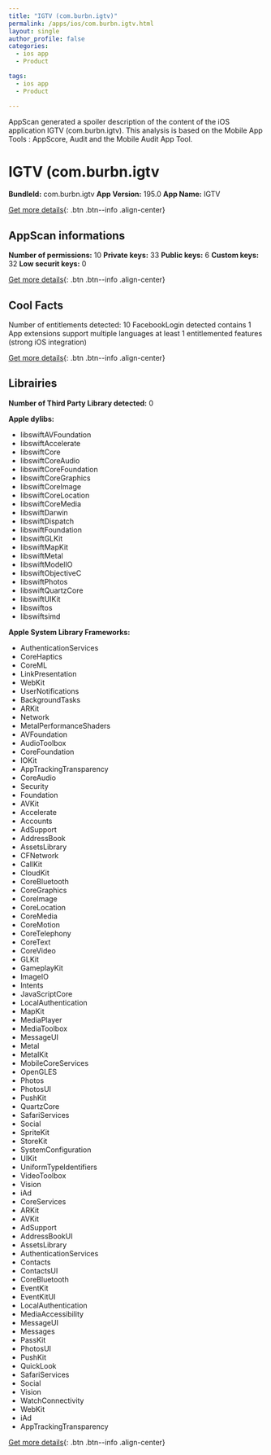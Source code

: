 ```yaml
---
title: "IGTV (com.burbn.igtv)"
permalink: /apps/ios/com.burbn.igtv.html
layout: single
author_profile: false
categories: 
  - ios app 
  - Product 

tags: 
  - ios app 
  - Product 

---
```

AppScan generated a spoiler description of the content of the iOS application IGTV (com.burbn.igtv). This analysis is based on the Mobile App Tools : AppScore, Audit and the Mobile Audit App Tool.

# IGTV (com.burbn.igtv

**BundleId:** com.burbn.igtv
**App Version:** 195.0
**App Name:** IGTV


[Get more details](/pricing.html){: .btn .btn--info .align-center}  
  
## AppScan informations 

**Number of permissions:** 10
**Private keys:** 33
**Public keys:** 6
**Custom keys:** 32
**Low securit keys:** 0
  
[Get more details](/pricing.html){: .btn .btn--info .align-center}

## Cool Facts

Number of entitlements detected: 10
FacebookLogin detected
contains 1 App extensions
support multiple languages
at least 1 entitlemented features (strong iOS integration)
  
[Get more details](/pricing.html){: .btn .btn--info .align-center}

## Librairies 
**Number of Third Party Library detected:** 0

**Apple dylibs:**
- libswiftAVFoundation
- libswiftAccelerate
- libswiftCore
- libswiftCoreAudio
- libswiftCoreFoundation
- libswiftCoreGraphics
- libswiftCoreImage
- libswiftCoreLocation
- libswiftCoreMedia
- libswiftDarwin
- libswiftDispatch
- libswiftFoundation
- libswiftGLKit
- libswiftMapKit
- libswiftMetal
- libswiftModelIO
- libswiftObjectiveC
- libswiftPhotos
- libswiftQuartzCore
- libswiftUIKit
- libswiftos
- libswiftsimd


**Apple System Library Frameworks:**
- AuthenticationServices
- CoreHaptics
- CoreML
- LinkPresentation
- WebKit
- UserNotifications
- BackgroundTasks
- ARKit
- Network
- MetalPerformanceShaders
- AVFoundation
- AudioToolbox
- CoreFoundation
- IOKit
- AppTrackingTransparency
- CoreAudio
- Security
- Foundation
- AVKit
- Accelerate
- Accounts
- AdSupport
- AddressBook
- AssetsLibrary
- CFNetwork
- CallKit
- CloudKit
- CoreBluetooth
- CoreGraphics
- CoreImage
- CoreLocation
- CoreMedia
- CoreMotion
- CoreTelephony
- CoreText
- CoreVideo
- GLKit
- GameplayKit
- ImageIO
- Intents
- JavaScriptCore
- LocalAuthentication
- MapKit
- MediaPlayer
- MediaToolbox
- MessageUI
- Metal
- MetalKit
- MobileCoreServices
- OpenGLES
- Photos
- PhotosUI
- PushKit
- QuartzCore
- SafariServices
- Social
- SpriteKit
- StoreKit
- SystemConfiguration
- UIKit
- UniformTypeIdentifiers
- VideoToolbox
- Vision
- iAd
- CoreServices
- ARKit
- AVKit
- AdSupport
- AddressBookUI
- AssetsLibrary
- AuthenticationServices
- Contacts
- ContactsUI
- CoreBluetooth
- EventKit
- EventKitUI
- LocalAuthentication
- MediaAccessibility
- MessageUI
- Messages
- PassKit
- PhotosUI
- PushKit
- QuickLook
- SafariServices
- Social
- Vision
- WatchConnectivity
- WebKit
- iAd
- AppTrackingTransparency


  
[Get more details](/pricing.html){: .btn .btn--info .align-center}

